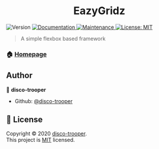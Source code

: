 <h1 align="center">EazyGridz</h1>
<p>
  <img alt="Version" src="https://img.shields.io/badge/version-1.0.0-blue.svg?cacheSeconds=2592000" />
  <a href="https://github.com/disco-trooper/EazyGridz#readme" target="_blank">
    <img alt="Documentation" src="https://img.shields.io/badge/documentation-yes-brightgreen.svg" />
  </a>
  <a href="https://github.com/disco-trooper/EazyGridz/graphs/commit-activity" target="_blank">
    <img alt="Maintenance" src="https://img.shields.io/badge/Maintained%3F-yes-green.svg" />
  </a>
  <a href="https://github.com/disco-trooper/EazyGridz/blob/master/LICENSE" target="_blank">
    <img alt="License: MIT" src="https://img.shields.io/github/license/disco-trooper/EazyGridz" />
  </a>
</p>

> A simple flexbox based framework

### 🏠 [Homepage](https://github.com/disco-trooper/EazyGridz#readme)

## Author

👤 **disco-trooper**

* Github: [@disco-trooper](https://github.com/disco-trooper)

## 📝 License

Copyright © 2020 [disco-trooper](https://github.com/disco-trooper).<br />
This project is [MIT](https://github.com/disco-trooper/EazyGridz/blob/master/LICENSE) licensed.
